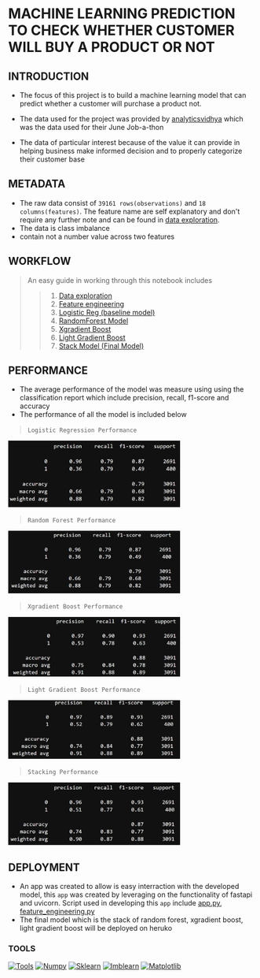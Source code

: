 # MACHINE LEARNING PREDICTION TO CHECK WHETHER CUSTOMER WILL BUY A PRODUCT OR NOT

## INTRODUCTION

* The focus of this project is to build a machine learning model that can predict whether a customer will purchase a product not.

* The data used for the project was provided by [analyticsvidhya](http://datahack.analyticsvidhya.com/contest/job-a-thon-june-2022/?utm_source=datahack&utm_medium=navbar) which was the data used for their June Job-a-thon

* The data of particular interest because of the value it can provide in helping business make informed decision and to properly categorize their customer base

## METADATA
* The raw data consist of ```39161 rows(observations)``` and ```18 columns(features)```. The feature name are self explanatory and don't require any further note and can be found in [data exploration](https://github.com/akinyosoyeisaac/Customer_Purchase_Prediction/blob/main/data%20exploration.ipynb).
* The data is class imbalance 
* contain not a number value across two features

## WORKFLOW
> An easy guide in working through this notebook includes
>> 1. [Data exploration](https://github.com/akinyosoyeisaac/Customer_Purchase_Prediction/blob/main/data%20exploration.ipynb)
>> 2. [Feature engineering](https://github.com/akinyosoyeisaac/Customer_Purchase_Prediction/blob/main/feature%20engineering.ipynb)
>> 3. [Logistic Reg (baseline model)](https://github.com/akinyosoyeisaac/Customer_Purchase_Prediction/blob/main/logistic%20reg.ipynb)
>> 5. [RandomForest Model](https://github.com/akinyosoyeisaac/Customer_Purchase_Prediction/blob/main/RandomForest%20Model.ipynb)
>> 6. [Xgradient Boost](https://github.com/akinyosoyeisaac/Customer_Purchase_Prediction/blob/main/xgradient-boost.ipynb)
>> 7. [Light Gradient Boost](https://github.com/akinyosoyeisaac/Customer_Purchase_Prediction/blob/main/light-Gradient-Boost.ipynb)
>> 8. [Stack Model (Final Model)](https://github.com/akinyosoyeisaac/Customer_Purchase_Prediction/blob/main/Stacking.ipynb)

## PERFORMANCE
* The average performance of the model was measure using using the classification report which include precision, recall, f1-score and accuracy
* The performance of all the model is included below


> ```Logistic Regression Performance```
> 
<img src="img\logistic regression performance.JPG" width="350">

> ```Random Forest Performance```
>
<img src="img\random forest performance.JPG" width="350">

> ```Xgradient Boost Performance```
> 
<img src="img\Xgradient boost performance.JPG" width="350">

> ```Light Gradient Boost Performance```
> 
<img src="img\light gradient boost performance.JPG" width="350">

> ```Stacking Performance```
> 
<img src="img\stacking performance.JPG" width="350">


## DEPLOYMENT
* An app was created to allow is easy interraction with the developed model, this ```app``` was created by leveraging on the functionality of fastapi and uvicorn. Script used in developing this ```app``` include [app.py](), [feature_engineering.py]()
* The final model which is the stack of random forest, xgradient boost, light gradient boost will be deployed on heruko


### TOOLS
[![Tools](https://img.shields.io/badge/Pandas-green.svg?style=flat&logo=pandas&logoColor=white)](http://pandas.pydata.org/doc/)
[![Numpy](https://img.shields.io/badge/Numpy-red.svg?style=flat&logo=numpy&logoColor=white)](http://numpy.org/doc/stable/)
[![Sklearn](https://img.shields.io/badge/Sklearn-green.svg?style=flat&logo=scikit-learn&logoColor=white)](http://scikit-learn.org/stable/modules/classes.html)
[![Imblearn](https://img.shields.io/badge/imblearn-blue.svg?style=flat&logo=imblanced-learn&logoColor=white)](http://imbalanced-learn.org/stable/user_guide.html)
[![Matplotlib](https://img.shields.io/badge/matplotlib-yellow.svg?style=flat&logo=matplotlib-learn&logoColor=white)](http://matplotlib.org/stable/api/index.html)
